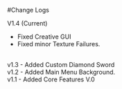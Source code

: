 #Change Logs

V1.4 (Current)
- Fixed Creative GUI
- Fixed minor Texture Failures.
<br/>
v1.3
- Added Custom Diamond Sword
<br/>
v1.2
- Added Main Menu Background.
<br/>
v1.1
- Added Core Features
V.0
